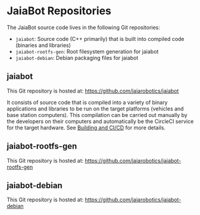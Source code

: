 # JaiaBot Repositories
The JaiaBot source code lives in the following Git repositories:

* `jaiabot`: Source code (C++ primarily) that is built into compiled code (binaries and libraries)
* `jaiabot-rootfs-gen`: Root filesystem generation for jaiabot
* `jaiabot-debian`: Debian packaging files for jaiabot

## jaiabot
This Git repository is hosted at: <https://github.com/jaiarobotics/jaiabot>

It consists of source code that is compiled into a variety of binary applications and libraries to be run on the target platforms (vehicles and base station computers). This compilation can be carried out manually by the developers on their computers and automatically be the CircleCI service for the target hardware. See [Building and CI/CD](page20_build.md) for more details.

## jaiabot-rootfs-gen
This Git repository is hosted at: <https://github.com/jaiarobotics/jaiabot-rootfs-gen>

## jaiabot-debian
This Git repository is hosted at: <https://github.com/jaiarobotics/jaiabot-debian>
